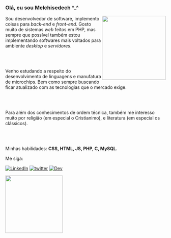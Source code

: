 ### Olá, eu sou Melchisedech ^_^

<img align='right' src="" width="200" >

<p>
  Sou desenvolvedor de software, implemento coisas para <i>back-end</i> e <i>front-end</i>. Gosto muito de sistemas <i>web</i> feitos em PHP, mas sempre que  possível também estou implementando softwares mais voltados para ambiente <i>desktop</i> e <i>servidores</i>.
  
  <br><br>

  Venho estudando a respeito do desenvolvimento de linguagens e manufatura de microchips. Bem como sempre buscando ficar atualizado com as tecnologias que o mercado exige.

  <br><br>

  Para além dos conhecimentos de ordem técnica, também me interesso muito por religião (em especial o Cristianimo), e literatura (em especial os clássicos).

  <br><br>

  Minhas habilidades: <strong>CSS, HTML, JS, PHP, C, MySQL.</strong>
</p>


<p align="left">Me siga:</p>

[![LinkedIn](https://img.shields.io/badge/LinkedIn-0077B5?style=for-the-badge&logo=linkedin&logoColor=white)](https://www.linkedin.com)
[![twitter](https://img.shields.io/badge/twitter-1DA1F2?style=for-the-badge&logo=twitter&logoColor=white)](https://twitter.com/)
[![Dev](https://img.shields.io/badge/dev.to-0A0A0A?style=for-the-badge&logo=dev-dot-to&logoColor=white)](https://dev.to/)

<div>
  <a href="https://github.com/melchisedech333">
    <img height="180em" src="https://github-readme-stats.vercel.app/api?username=melchisedech333&show_icons=true&theme=tokyonight&include_all_commits=true&count_private=true" />
  </a>
</div>


